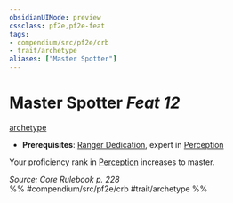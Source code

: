 ```yaml
---
obsidianUIMode: preview
cssclass: pf2e,pf2e-feat
tags:
- compendium/src/pf2e/crb
- trait/archetype
aliases: ["Master Spotter"]
---
```

# Master Spotter  *Feat 12*  
[archetype](/rules/traits/archetype.md)  

- **Prerequisites**: [Ranger Dedication](/compendium/feats/ranger-dedication.md), expert in [Perception](/compendium/skills.md#Perception)

Your proficiency rank in [Perception](/compendium/skills.md#Perception) increases to master.

*Source: Core Rulebook p. 228*  
%% #compendium/src/pf2e/crb #trait/archetype %%